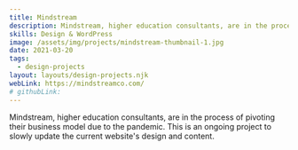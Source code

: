 ```yaml
---
title: Mindstream 
description: Mindstream, higher education consultants, are in the process of pivoting their business model due to the pandemic. This is an ongoing project to slowly update the current website's design and content.
skills: Design & WordPress
image: /assets/img/projects/mindstream-thumbnail-1.jpg
date: 2021-03-20
tags:
  - design-projects
layout: layouts/design-projects.njk
webLink: https://mindstreamco.com/
# githubLink: 
---
```


Mindstream, higher education consultants, are in the process of pivoting their business model due to the pandemic. This is an ongoing project to slowly update the current website's design and content.

<div class="web-2up-grid">
  <img src="/assets/img/projects/mindstream-old.jpg" alt="">
  <img src="/assets/img/projects/mindstream-home-new.jpg" alt="">
</div>

<div class="web-2up-grid">
  <img src="/assets/img/projects/mindstream-landing1.jpg" alt="">
  <img src="/assets/img/projects/mindstream-landing2.jpg" alt="">
</div>

<div class="web-2up-grid">
  <img src="/assets/img/projects/mindstream-home-update.jpg" alt="">
</div>
